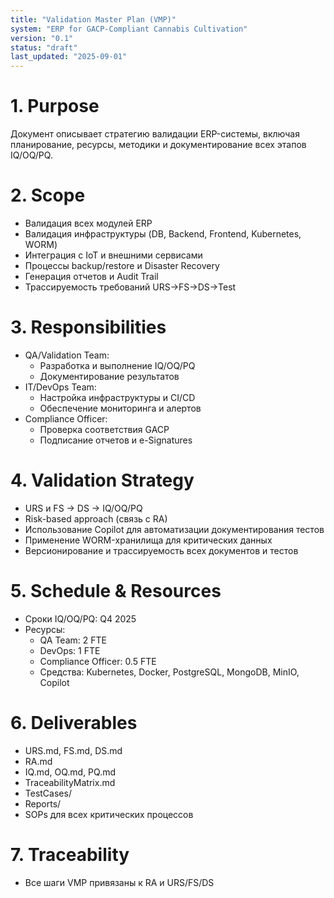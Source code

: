 ```yaml
---
title: "Validation Master Plan (VMP)"
system: "ERP for GACP-Compliant Cannabis Cultivation"
version: "0.1"
status: "draft"
last_updated: "2025-09-01"
---
```


# 1. Purpose

Документ описывает стратегию валидации ERP-системы, включая планирование, ресурсы, методики и документирование всех этапов IQ/OQ/PQ.

# 2. Scope

- Валидация всех модулей ERP
- Валидация инфраструктуры (DB, Backend, Frontend, Kubernetes, WORM)
- Интеграция с IoT и внешними сервисами
- Процессы backup/restore и Disaster Recovery
- Генерация отчетов и Audit Trail
- Трассируемость требований URS→FS→DS→Test

# 3. Responsibilities

- QA/Validation Team:
  - Разработка и выполнение IQ/OQ/PQ
  - Документирование результатов
- IT/DevOps Team:
  - Настройка инфраструктуры и CI/CD
  - Обеспечение мониторинга и алертов
- Compliance Officer:
  - Проверка соответствия GACP
  - Подписание отчетов и e-Signatures

# 4. Validation Strategy

- URS и FS → DS → IQ/OQ/PQ
- Risk-based approach (связь с RA)
- Использование Copilot для автоматизации документирования тестов
- Применение WORM-хранилища для критических данных
- Версионирование и трассируемость всех документов и тестов

# 5. Schedule & Resources

- Сроки IQ/OQ/PQ: Q4 2025
- Ресурсы:
  - QA Team: 2 FTE
  - DevOps: 1 FTE
  - Compliance Officer: 0.5 FTE
  - Средства: Kubernetes, Docker, PostgreSQL, MongoDB, MinIO, Copilot

# 6. Deliverables

- URS.md, FS.md, DS.md
- RA.md
- IQ.md, OQ.md, PQ.md
- TraceabilityMatrix.md
- TestCases/
- Reports/
- SOPs для всех критических процессов

# 7. Traceability

- Все шаги VMP привязаны к RA и URS/FS/DS
